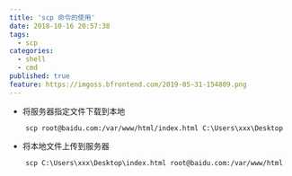 ```yaml
---
title: 'scp 命令的使用'
date: 2018-10-16 20:57:38
tags: 
  - scp
categories:
  - shell
  - cmd
published: true
feature: https://imgoss.bfrontend.com/2019-05-31-154809.png
---
```


* 将服务器指定文件下载到本地
 
```
    scp root@baidu.com:/var/www/html/index.html C:\Users\xxx\Desktop
```

* 将本地文件上传到服务器

```
    scp C:\Users\xxx\Desktop\index.html root@baidu.com:/var/www/html 
```
